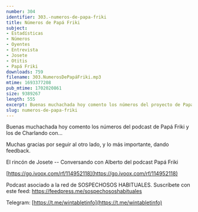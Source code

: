 ```yaml
---
number: 304
identifier: 303.-numeros-de-papa-friki
title: Números de Papá Friki
subject:
- Estadísticas
- Números
- Oyentes
- Entrevista
- Josete
- Otitis
- Papá Friki
downloads: 759
filename: 303.NumerosDePapáFriki.mp3
mtime: 1693377208
pub_mtime: 1702020861
size: 9389267
length: 555
excerpt: Buenas muchachada hoy comento los números del proyecto de Papá Friki para daros las gracias por estar al otro lado escuchando.
slug: numeros-de-papa-friki
---
```

Buenas muchachada hoy comento los números del podcast de Papá Friki y los de Charlando con...

Muchas gracias por seguir al otro lado, y lo más importante, dando feedback.

El rincón de Josete -- Conversando con Alberto del podcast Papá Friki

[https://go.ivoox.com/rf/114952118](https://go.ivoox.com/rf/114952118)

Podcast asociado a la red de SOSPECHOSOS HABITUALES. Suscríbete con este feed: https://feedpress.me/sospechososhabituales

Telegram: [https://t.me/wintabletinfo](https://t.me/wintabletinfo)